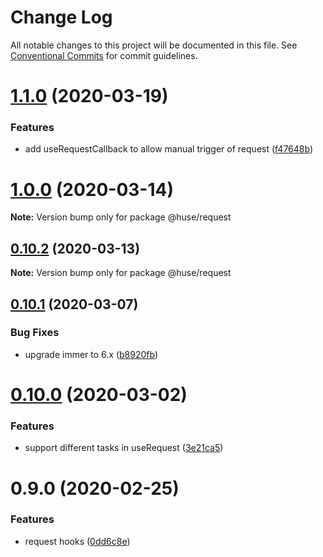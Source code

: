 # Change Log

All notable changes to this project will be documented in this file.
See [Conventional Commits](https://conventionalcommits.org) for commit guidelines.

# [1.1.0](https://github.com/ecomfe/react-hooks/compare/@huse/request@0.10.1...@huse/request@1.1.0) (2020-03-19)


### Features

* add useRequestCallback to allow manual trigger of request ([f47648b](https://github.com/ecomfe/react-hooks/commit/f47648b8cba13f7b53ec70b8087438cda7ad42f3))





# [1.0.0](https://github.com/ecomfe/react-hooks/compare/@huse/request@0.10.1...@huse/request@1.0.0) (2020-03-14)

**Note:** Version bump only for package @huse/request





## [0.10.2](https://github.com/ecomfe/react-hooks/compare/@huse/request@0.10.1...@huse/request@0.10.2) (2020-03-13)

**Note:** Version bump only for package @huse/request





## [0.10.1](https://github.com/ecomfe/react-hooks/compare/@huse/request@0.10.0...@huse/request@0.10.1) (2020-03-07)


### Bug Fixes

* upgrade immer to 6.x ([b8920fb](https://github.com/ecomfe/react-hooks/commit/b8920fb67a14bd111b543efdcd58b67b8277ba46))





# [0.10.0](https://github.com/ecomfe/react-hooks/compare/@huse/request@0.9.0...@huse/request@0.10.0) (2020-03-02)


### Features

* support different tasks in useRequest ([3e21ca5](https://github.com/ecomfe/react-hooks/commit/3e21ca536d12a091d8c0ff9e857b07222963e782))





# 0.9.0 (2020-02-25)


### Features

* request hooks ([0dd6c8e](https://github.com/ecomfe/react-hooks/commit/0dd6c8ecd6efc5cf738074fcb7486554713d901e))
